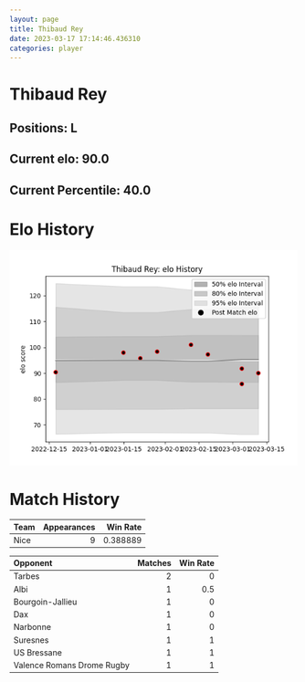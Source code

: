 ```yaml
---  
layout: page  
title: Thibaud Rey  
date: 2023-03-17 17:14:46.436310  
categories: player  
---
```

# Thibaud Rey

## Positions: L

## Current elo: 90.0

## Current Percentile: 40.0

# Elo History


![elo history](history_ThibaudRey.png)
# Match History


| Team   |   Appearances |   Win Rate |
|:-------|--------------:|-----------:|
| Nice   |             9 |   0.388889 |

| Opponent                   |   Matches |   Win Rate |
|:---------------------------|----------:|-----------:|
| Tarbes                     |         2 |        0   |
| Albi                       |         1 |        0.5 |
| Bourgoin-Jallieu           |         1 |        0   |
| Dax                        |         1 |        0   |
| Narbonne                   |         1 |        0   |
| Suresnes                   |         1 |        1   |
| US Bressane                |         1 |        1   |
| Valence Romans Drome Rugby |         1 |        1   |